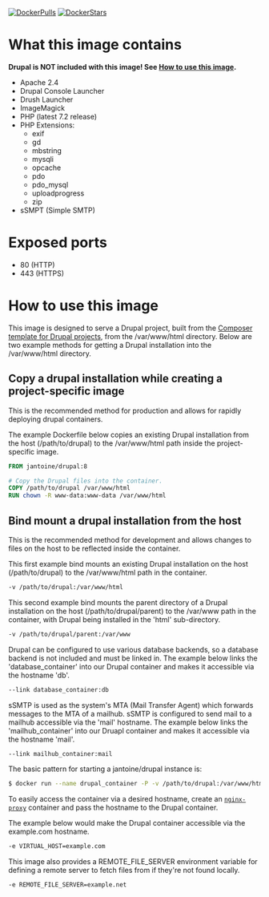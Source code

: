 [![DockerPulls](https://img.shields.io/docker/pulls/jantoine/drupal.svg)](https://registry.hub.docker.com/u/jantoine/drupal/)
[![DockerStars](https://img.shields.io/docker/stars/jantoine/drupal.svg)](https://registry.hub.docker.com/u/jantoine/drupal/)

# What this image contains

**Drupal is NOT included with this image! See [How to use this image](#how).**

* Apache 2.4
* Drupal Console Launcher
* Drush Launcher
* ImageMagick
* PHP (latest 7.2 release)
* PHP Extensions:
  * exif
  * gd
  * mbstring
  * mysqli
  * opcache
  * pdo
  * pdo_mysql
  * uploadprogress
  * zip
* sSMPT (Simple SMTP)

# Exposed ports

* 80 (HTTP)
* 443 (HTTPS)

# <a name="how"></a>How to use this image

This image is designed to serve a Drupal project, built from the [Composer template for Drupal projects](https://github.com/drupal-composer/drupal-project), from the /var/www/html directory. Below are two example methods for getting a Drupal installation into the /var/www/html directory.

## Copy a drupal installation while creating a project-specific image

This is the recommended method for production and allows for rapidly deploying drupal containers.

The example Dockerfile below copies an existing Drupal installation from the host (/path/to/drupal) to the /var/www/html path inside the project-specific image.

```dockerfile
FROM jantoine/drupal:8

# Copy the Drupal files into the container.
COPY /path/to/drupal /var/www/html
RUN chown -R www-data:www-data /var/www/html
```

## Bind mount a drupal installation from the host

This is the recommended method for development and allows changes to files on the host to be reflected inside the container.

This first example bind mounts an existing Drupal installation on the host (/path/to/drupal) to the /var/www/html path in the container.

```bash
-v /path/to/drupal:/var/www/html
```

This second example bind mounts the parent directory of a Drupal installation on the host (/path/to/drupal/parent) to the /var/www path in the container, with Drupal being installed in the 'html' sub-directory.

```bash
-v /path/to/drupal/parent:/var/www
```

Drupal can be configured to use various database backends, so a database backend is not included and must be linked in. The example below links the 'database_container' into our Drupal container and makes it accessible via the hostname 'db'.

```bash
--link database_container:db
```

sSMTP is used as the system's MTA (Mail Transfer Agent) which forwards messages to the MTA of a mailhub. sSMTP is configured to send mail to a mailhub accessible via the 'mail' hostname. The example below links the 'mailhub_container' into our Druapl container and makes it accessible via the hostname 'mail'.

```bash
--link mailhub_container:mail
```

The basic pattern for starting a jantoine/drupal instance is:

```bash
$ docker run --name drupal_container -P -v /path/to/drupal:/var/www/html --link database_container:db --link mailhub_container:mail -d jantoine/drupal
```

To easily access the container via a desired hostname, create an [`nginx-proxy`](https://hub.docker.com/r/jwilder/nginx-proxy/) container and pass the hostname to the Drupal container.

The example below would make the Drupal container accessible via the example.com hostname.

```bash
-e VIRTUAL_HOST=example.com
```

This image also provides a REMOTE_FILE_SERVER environment variable for defining a remote server to fetch files from if they're not found locally.

```bash
-e REMOTE_FILE_SERVER=example.net
```
